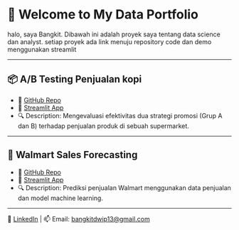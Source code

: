 # 👋 Welcome to My Data Portfolio

halo, saya Bangkit. Dibawah ini adalah proyek saya tentang data science dan analyst.
setiap proyek ada link menuju repository code dan demo menggunakan streamlit

---

## 📦 A/B Testing Penjualan kopi
- 📄 [GitHub Repo](https://github.com/Bangkitdwip/AB_Testing.git)
- 🚀 [Streamlit App](https://bangkit-dwiputra-portofolio.streamlit.app/)
- 🔍 Description: Mengevaluasi efektivitas dua strategi promosi (Grup A dan B) terhadap penjualan produk di sebuah supermarket.

---

## 🛒 Walmart Sales Forecasting
- 📄 [GitHub Repo](https://github.com/Bangkitdwip/wallmart-forecast.git)
- 🚀 [Streamlit App](https://wallmart-forecast-wmjtf4m6sp66pxfh7tovu5.streamlit.app/)
- 🔍 Description: Prediksi penjualan Walmart menggunakan data penjualan dan model machine learning.

---

💼 [LinkedIn](www.linkedin.com/in/bangkit-dwiputra) | 📫 Email: bangkitdwip13@gmail.com
